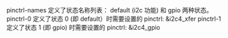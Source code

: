 

pinctrl-names 定义了状态名称列表： default (i2c 功能) 和 gpio 两种状态。
pinctrl-0 定义了状态 0 (即 default）时需要设置的 pinctrl: &i2c4_xfer
pinctrl-1 定义了状态 1 (即 gpio) 时需要设置的 pinctrl: &i2c4_gpio
